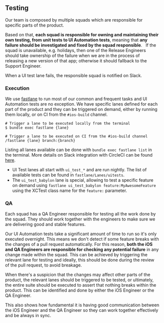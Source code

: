 ## Testing

Our team is composed by multiple squads which are responsible for specific parts of the product.

Based on that, **each squad is responsible for owning and maintaining their own testing, from unit tests to UI Automation tests**, meaning that **any failure should be investigated and fixed by the squad responsible**.
 
If the squad is unavailable, e.g. holidays, then one of the Release Engineers should take ownership of the failure when we are in the process of releasing a new version of that app; otherwise it should fallback to the Support Engineer.

When a UI test lane fails, the responsible squad is notified on Slack.

### Execution

We use [fastlane](https://fastlane.tools) to run most of our common and frequent tasks and UI Automation tests are no exception. We have specific lanes defined for each part of the product and they can be triggered on demand, either by running them locally, or on CI from the `#ios-build` channel.

```
# Trigger a lane to be executed locally from the terminal
$ bundle exec fastlane {lane}

# Trigger a lane to be executed on CI from the #ios-build channel
/fastlane {lane} branch:{branch}
```

Listing all lanes available can be done with `bundle exec fastlane list` in the terminal.
More details on Slack integration with CircleCI can be found [here](./SlackCIIntegration.md).

- UI Test lanes all start with `ui_test_*` and are run nightly. The list of available tests can be found in `fastlane/Lanes/uitests`.
- The `ui_test_babylon` lane is special, allowing to test a specific feature on demand using `fastlane ui_test_babylon feature:MyAwesomeFeature` using the XCTest class name for the `feature:` parameter.

### QA

Each squad has a QA Engineer responsible for testing all the work done by the squad. They should work together with the engineers to make sure we are delivering good and stable features.

Our UI Automation tests take a significant amount of time to run so it's only executed overnight. This means we don't detect if some feature breaks with the changes of a pull request automatically. For this reason, **both the iOS and QA Engineers are responsible for checking any potential failure** in any change made within the squad. This can be achieved by triggering the relevant lane for testing and ideally, this should be done during the review of the pull request, to avoid breakage.

When there's a suspicion that the changes may affect other parts of the product, the relevant lanes should be triggered to be tested, or ultimately, the entire suite should be executed to assert that nothing breaks within the product. This can be identified and done by either the iOS Engineer or the QA Engineer.

This also shows how fundamental it is having good communication between the iOS Engineer and the QA Engineer so they can work together effectively and be always in sync.
